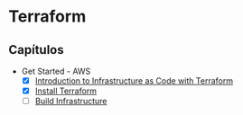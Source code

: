 # Terraform

## Capítulos

- Get Started - AWS
  - [x] [Introduction to Infrastructure as Code with Terraform](https://learn.hashicorp.com/terraform/getting-started/intro)
  - [x] [Install Terraform](https://learn.hashicorp.com/terraform/getting-started/install)
  - [ ] [Build Infrastructure](https://learn.hashicorp.com/terraform/getting-started/build)
